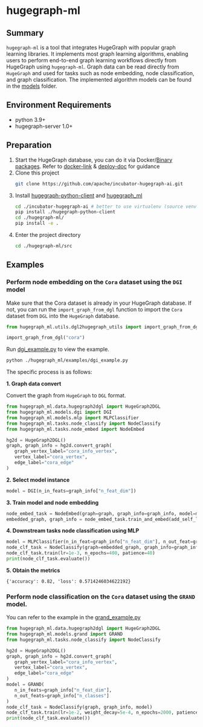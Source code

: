  # hugegraph-ml

## Summary

`hugegraph-ml` is a tool that integrates HugeGraph with popular graph learning libraries. 
It implements most graph learning algorithms, enabling users to perform end-to-end graph learning workflows directly from HugeGraph using `hugegraph-ml`. 
Graph data can be read directly from `HugeGraph` and used for tasks such as node embedding, node classification, and graph classification. 
The implemented algorithm models can be found in the [models](./src/hugegraph_ml/models) folder.


## Environment Requirements

- python 3.9+ 
- hugegraph-server 1.0+

## Preparation

1. Start the HugeGraph database, you can do it via Docker/[Binary packages](https://hugegraph.apache.org/docs/download/download/). 
Refer to [docker-link](https://hub.docker.com/r/hugegraph/hugegraph) & [deploy-doc](https://hugegraph.apache.org/docs/quickstart/hugegraph-server/#31-use-docker-container-convenient-for-testdev) for guidance
2. Clone this project
    ```bash
    git clone https://github.com/apache/incubator-hugegraph-ai.git
    ```
3. Install [hugegraph-python-client](../hugegraph-python-client) and [hugegraph_ml](../hugegraph-ml)
    ```bash
    cd ./incubator-hugegraph-ai # better to use virtualenv (source venv/bin/activate) 
    pip install ./hugegraph-python-client
    cd ./hugegraph-ml/
    pip install -e .
    ```
4. Enter the project directory
    ```bash
    cd ./hugegraph-ml/src
    ```

## Examples

### Perform node embedding on the `Cora` dataset using the `DGI` model

Make sure that the Cora dataset is already in your HugeGraph database. 
If not, you can run the `import_graph_from_dgl` function to import the `Cora` dataset from `DGL` into
the `HugeGraph` database.

```python
from hugegraph_ml.utils.dgl2hugegraph_utils import import_graph_from_dgl

import_graph_from_dgl("cora")
```

Run [dgi_example.py](./src/hugegraph_ml/examples/dgi_example.py) to view the example.
```bash
python ./hugegraph_ml/examples/dgi_example.py
```

The specific process is as follows:

**1. Graph data convert**

Convert the graph from `HugeGraph` to `DGL` format.

```python
from hugegraph_ml.data.hugegraph2dgl import HugeGraph2DGL
from hugegraph_ml.models.dgi import DGI
from hugegraph_ml.models.mlp import MLPClassifier
from hugegraph_ml.tasks.node_classify import NodeClassify
from hugegraph_ml.tasks.node_embed import NodeEmbed

hg2d = HugeGraph2DGL()
graph, graph_info = hg2d.convert_graph(
   graph_vertex_label="cora_info_vertex",
   vertex_label="cora_vertex",
   edge_label="cora_edge"
)
```

**2. Select model instance**

```python
model = DGI(n_in_feats=graph_info["n_feat_dim"])
```

**3. Train model and node embedding**

```python
node_embed_task = NodeEmbed(graph=graph, graph_info=graph_info, model=model)
embedded_graph, graph_info = node_embed_task.train_and_embed(add_self_loop=True, n_epochs=300, patience=30)
```

**4. Downstream tasks node classification using MLP**

```python
model = MLPClassifier(n_in_feat=graph_info["n_feat_dim"], n_out_feat=graph_info["n_classes"])
node_clf_task = NodeClassify(graph=embedded_graph, graph_info=graph_info, model=model)
node_clf_task.train(lr=1e-3, n_epochs=400, patience=40)
print(node_clf_task.evaluate())
```

**5. Obtain the metrics**

```text
{'accuracy': 0.82, 'loss': 0.5714246034622192}
```

### Perform node classification on the `Cora` dataset using the `GRAND` model.

You can refer to the example in the [grand_example.py](./src/hugegraph_ml/examples/grand_example.py)

```python
from hugegraph_ml.data.hugegraph2dgl import HugeGraph2DGL
from hugegraph_ml.models.grand import GRAND
from hugegraph_ml.tasks.node_classify import NodeClassify

hg2d = HugeGraph2DGL()
graph, graph_info = hg2d.convert_graph(
   graph_vertex_label="cora_info_vertex",
   vertex_label="cora_vertex",
   edge_label="cora_edge"
)
model = GRAND(
   n_in_feats=graph_info["n_feat_dim"],
   n_out_feats=graph_info["n_classes"]
)
node_clf_task = NodeClassify(graph, graph_info, model)
node_clf_task.train(lr=1e-2, weight_decay=5e-4, n_epochs=2000, patience=100)
print(node_clf_task.evaluate())
```
